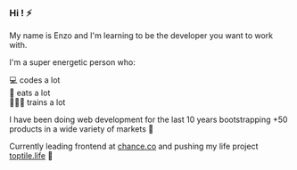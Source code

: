 ### Hi ! ⚡️

My name is Enzo and I'm learning to be the developer you want to work with.

I'm a super energetic person who:

💻 codes a lot  
🍳 eats a lot  
🏋🏻‍♂️ trains a lot

I have been doing web development for the last 10 years bootstrapping +50 products in a wide variety of markets 🚀

Currently leading frontend at [chance.co](https://www.chance.co) and pushing my life project [toptile.life](https://toptile.life) 🎯
